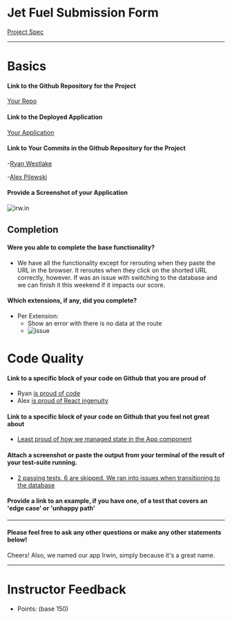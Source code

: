 # Jet Fuel Submission Form

[Project Spec](http://frontend.turing.io/projects/jet-fuel.html)


------

# Basics

#### Link to the Github Repository for the Project
[Your Repo](https://github.com/rcwestlake/jet-fuel)

#### Link to the Deployed Application
[Your Application](https://irwin-urls.herokuapp.com/)

#### Link to Your Commits in the Github Repository for the Project

-[Ryan Westlake](https://github.com/rcwestlake/jet-fuel/commits?author=rcwestlake)

-[Alex Pilewski](https://github.com/rcwestlake/jet-fuel/commits?author=Pilewski)

#### Provide a Screenshot of your Application
![irw.in](http://g.recordit.co/q1RHtwXIFh.gif)

## Completion

#### Were you able to complete the base functionality?
* We have all the functionality except for rerouting when they paste the URL in the browser. It reroutes when they click on the shorted URL correctly, however. If was an issue with switching to the database and we can finish it this weekend if it impacts our score.

#### Which extensions, if any, did you complete?

- Per Extension:
  - Show an error with there is no data at the route
  - ![issue](http://g.recordit.co/qxpVblqNrM.gif)

# Code Quality

#### Link to a specific block of your code on Github that you are proud of
- Ryan [is proud of code](https://github.com/rcwestlake/jet-fuel/blob/master/db/migrations/20170126151836_add-folders-urls-tables.js#L1-L26)
- Alex [is proud of React ingenuity](https://github.com/rcwestlake/jet-fuel/blob/master/src/components/URL.js#L6-L36)

#### Link to a specific block of your code on Github that you feel not great about
* [Least proud of how we managed state in the App component](https://github.com/rcwestlake/jet-fuel/blob/master/src/App.js#L12-L18)

#### Attach a screenshot or paste the output from your terminal of the result of your test-suite running.
* [2 passing tests, 6 are skipped. We ran into issues when transitioning to the database](http://g.recordit.co/IlKKKr15jr.gif)

#### Provide a link to an example, if you have one, of a test that covers an 'edge case' or 'unhappy path'

-----

#### Please feel free to ask any other questions or make any other statements below!
Cheers! Also, we named our app Irwin, simply because it's a great name.

-----

# Instructor Feedback

- Points: (base 150)

